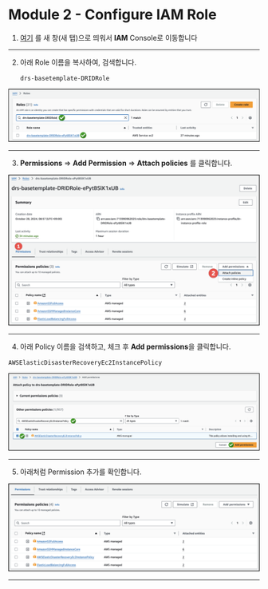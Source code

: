 # Module 2 - Configure IAM Role



1. [여기](https://us-east-1.console.aws.amazon.com/iamv2/home?region=us-west-1#/roles) 를 새 창(새 탭)으로 띄워서 **IAM** Console로 이동합니다



---



2. 아래 Role 이름을 복사하여, 검색합니다.

   ```
   drs-basetemplate-DRIDRole
   ```

![image-20241028153457352](images/image-20241028153457352.png)



---

3. **Permissions** => **Add Permission** => **Attach policies** 를 클릭합니다.

![image-20241028153720588](images/image-20241028153720588.png)



---

4. 아래 Policy 이름을 검색하고, 체크 후 **Add permissions**을 클릭합니다.

```
AWSElasticDisasterRecoveryEc2InstancePolicy
```

![image-20241028154521811](images/image-20241028154521811.png)



---

5. 아래처럼 Permission 추가를 확인합니다.

![image-20241028154617942](images/image-20241028154617942.png)



---









































































